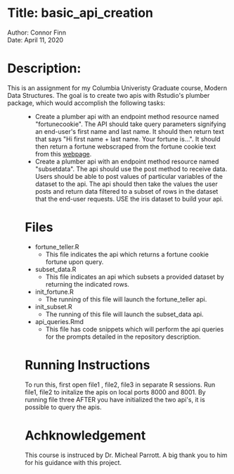 # Title: basic_api_creation
Author: Connor Finn <br>
Date: April 11, 2020 <br>

# Description: 
This is an assignment for my Columbia Univeristy Graduate course, Modern Data Structures. The goal is to create two apis with Rstudio's plumber package, which would accomplish the following tasks: <dir>
  * Create a plumber api with an endpoint method resource named "fortunecookie".  The API should take query parameters signifying an end-user's first name and last name.  It should then return text that says "Hi first name + last name.  Your fortune is...".  It should then return a fortune webscraped from the fortune cookie text from this [webpage](http://www.fortunecookiemessage.com/).
  *  Create a plumber api with an endpoint method resource named "subsetdata".  The api should use the post method to receive data.  Users should be able to post values of particular variables of the dataset to the api.  The api should then take the values the user posts and return data filtered to a subset of rows in the dataset that the end-user requests.  USE the iris dataset to build your api.  

# Files 
  *  fortune_teller.R
     + This file indicates the api which returns a fortune cookie fortune upon query.
  * subset_data.R 
      + This file indicates an api which subsets a provided dataset by returning the indicated rows.
  * init_fortune.R
      + The running of this file will launch the fortune_teller api.
  * init_subset.R
      + The running of this file will launch the subset_data api.
  * api_queries.Rmd
      + This file has code snippets which will perform the api queries for the prompts detailed in the repository description. 
# Running Instructions
To run this, first open file1 , file2, file3 in separate R sessions. Run file1, file2 to initalize the apis on local ports 8000 and 8001.  By running file three AFTER you have initialized the two api's, it is possible to query the apis.

# Achknowledgement
This course is instruced by Dr. Micheal Parrott. A big thank you to him for his guidance with this project. 
